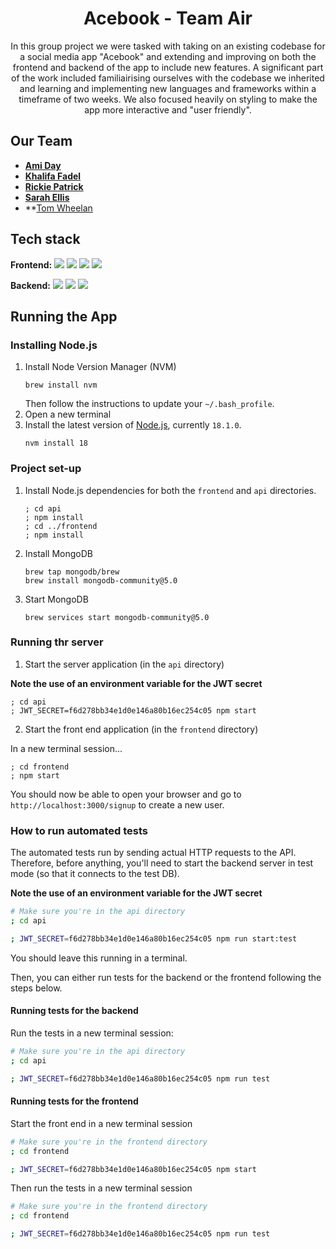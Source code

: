 <h1 align="center">
 Acebook - Team Air
</h1>

<p align="center">
In this group project we were tasked with taking on an existing codebase for a social media app "Acebook" and extending and improving on both the frontend and backend of the app to include new features. A significant part of the work included familiairising ourselves with the codebase we inherited and learning and implementing new languages and frameworks within a timeframe of two weeks. We also focused heavily on styling to make the app more interactive and "user friendly".
</p>

## Our Team
* **[Ami Day](https://github.com/ami-day)**
* **[Khalifa Fadel](https://github.com/kmf0208)**
* **[Rickie Patrick](https://github.com/1sAndZeros)**
* **[Sarah Ellis](https://github.com/cloud-spotter)**
* **[Tom Wheelan](https://github.com/TWhela)

## Tech stack

**Frontend:**
<img src="https://img.shields.io/badge/Javascript-yellow?logo=javascript"> <img src="https://img.shields.io/badge/HTML-orange?logo=HTML"> <img src="https://img.shields.io/badge/CSS-blue?logo=CSS"> <img src="https://img.shields.io/badge/React-grey?logo=React">

**Backend:**
<img src="https://img.shields.io/badge/MongoDB-green?logo=MongoDB"> <img src="https://img.shields.io/badge/Express-black?logo=Express"> <img src="https://img.shields.io/badge/Node-darkgreen?logo=Node">

## Running the App

### Installing Node.js

1. Install Node Version Manager (NVM)
   ```
   brew install nvm
   ```
   Then follow the instructions to update your `~/.bash_profile`.
2. Open a new terminal
3. Install the latest version of [Node.js](https://nodejs.org/en/), currently `18.1.0`.
   ```
   nvm install 18
   ```

### Project set-up

1. Install Node.js dependencies for both the `frontend` and `api` directories.
   ```
   ; cd api
   ; npm install
   ; cd ../frontend
   ; npm install
   ```
2. Install MongoDB
   ```
   brew tap mongodb/brew
   brew install mongodb-community@5.0
   ```
3. Start MongoDB
   ```
   brew services start mongodb-community@5.0
   ```

### Running thr server

1. Start the server application (in the `api` directory)

  **Note the use of an environment variable for the JWT secret**

   ```
   ; cd api
   ; JWT_SECRET=f6d278bb34e1d0e146a80b16ec254c05 npm start
   ```
2. Start the front end application (in the `frontend` directory)

  In a new terminal session...

  ```
  ; cd frontend
  ; npm start
  ```

You should now be able to open your browser and go to `http://localhost:3000/signup` to create a new user.

### How to run automated tests

The automated tests run by sending actual HTTP requests to the API. Therefore, before anything, you'll need to start the backend server in test mode (so that it connects to the test DB).

**Note the use of an environment variable for the JWT secret**

```bash
# Make sure you're in the api directory
; cd api

; JWT_SECRET=f6d278bb34e1d0e146a80b16ec254c05 npm run start:test
```

You should leave this running in a terminal.

Then, you can either run tests for the backend or the frontend following the steps below. 

#### Running tests for the backend

Run the tests in a new terminal session:

```bash
# Make sure you're in the api directory
; cd api

; JWT_SECRET=f6d278bb34e1d0e146a80b16ec254c05 npm run test
```

####  Running tests for the frontend

Start the front end in a new terminal session

```bash
# Make sure you're in the frontend directory
; cd frontend

; JWT_SECRET=f6d278bb34e1d0e146a80b16ec254c05 npm start
```

Then run the tests in a new terminal session

```bash
# Make sure you're in the frontend directory
; cd frontend

; JWT_SECRET=f6d278bb34e1d0e146a80b16ec254c05 npm run test
```
